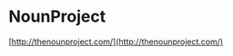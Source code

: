 <!--
id: 6847697637
link: http://tumblr.atmos.org/post/6847697637/nounproject
slug: nounproject
date: Thu Jun 23 2011 18:22:10 GMT-0700 (PDT)
publish: 2011-06-023
tags: 
title: NounProject
-->


NounProject
===========

[http://thenounproject.com/](http://thenounproject.com/)

